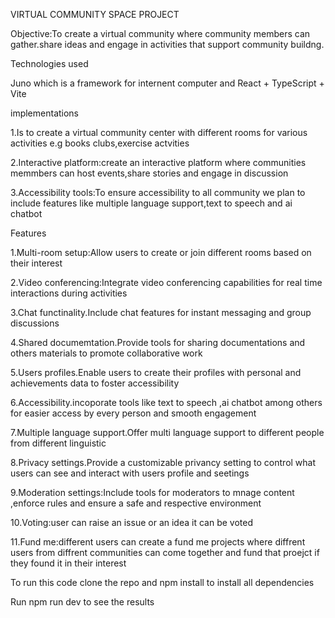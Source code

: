 VIRTUAL COMMUNITY SPACE PROJECT  

Objective:To create a virtual community where community members can gather.share ideas and engage in activities that support community buildng.


Technologies used


Juno which is a framework for internent computer and React + TypeScript + Vite


implementations


1.Is to create a virtual community center with different rooms for various activities e.g books clubs,exercise actvities


2.Interactive platform:create an interactive platform where communities memmbers can host events,share stories and engage in discussion


3.Accessibility tools:To ensure accessibility to all community we plan to include features like multiple language support,text to speech and ai chatbot


Features


1.Multi-room setup:Allow users to create or join different rooms based on their interest


2.Video conferencing:Integrate video conferencing capabilities for real time interactions during activities


3.Chat functinality.Include chat features for instant messaging and group discussions


4.Shared documemtation.Provide tools for sharing documentations and others materials to promote collaborative work


5.Users profiles.Enable users to create their profiles with personal and achievements data to foster accessibility


6.Accessibility.incoporate tools like text to speech ,ai chatbot among others for easier access by every person and smooth engagement


7.Multiple language support.Offer multi language support to different people from different linguistic


8.Privacy settings.Provide a customizable privancy setting to control what users can see and interact with users profile and seetings


9.Moderation settings:Include tools for moderators to mnage content ,enforce rules and ensure a safe and respective environment

10.Voting:user can raise an issue or an idea it can be voted

11.Fund me:different users can create a fund me projects where diffrent users from diffrent communities can come together and fund that proejct if they found it in their interest



To run this code clone the repo and npm install to install all dependencies


Run npm run dev  to see the results